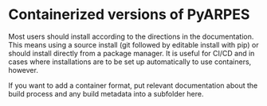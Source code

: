 # Containerized versions of PyARPES

Most users should install according to the directions in the documentation. This means using a source install (git followed by editable install with pip) or should install directly from a package manager. It is useful for CI/CD and in cases where installations are to be set up automatically to use containers, however.

If you want to add a container format, put relevant documentation about the build process and any build metadata into a subfolder here.